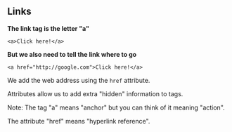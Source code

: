 ## Links

**The link tag is the letter "a"**

	<a>Click here!</a>


**But we also need to tell the link where to go**


	<a href="http://google.com">Click here!</a>

We add the web address using the `href` attribute. 

Attributes allow us to add extra "hidden" information to tags.


Note:
The tag "a" means "anchor" but you can think of it meaning "action".

The attribute "href" means "hyperlink reference".